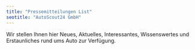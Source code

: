 ```yaml
---
title: "Pressemitteilungen List"
seotitle: "AutoScout24 GmbH"
---
```

Wir stellen Ihnen hier Neues, Aktuelles, Interessantes, Wissenswertes und Erstaunliches rund ums Auto zur Verfügung.
